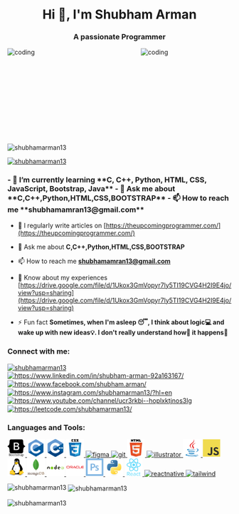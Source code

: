 <h1 align="center">Hi 👋, I'm Shubham Arman</h1> <h3 align="center">A passionate Programmer</h3> <div style="display: flex;
    justify-content: space-between;">
  <img alt="coding" height="200" width="300" src="https://miro.medium.com/v2/resize:fit:1272/1*ZSVmWGcc1weENb0ShawWxw.gif">
  <img alt="coding" height="200" width="300" src="https://visualstudio.microsoft.com/wp-content/uploads/2023/03/FinalGIF16_9aspectratiofaster.gif">
</div>

<p align="left"> <img src="https://komarev.com/ghpvc/?username=shubhamarman13&label=Profile%20views&color=0e75b6&style=flat" alt="shubhamarman13" /> </p> <p align="left"> <a href="https://twitter.com/shubhamarman13" target="blank"><img src="https://img.shields.io/twitter/follow/shubhamarman13?logo=twitter&style=for-the-badge" alt="shubhamarman13" /></a> </p> 
<h3>- 🌱 I’m currently learning **C, C++, Python, HTML, CSS, JavaScript, Bootstrap, Java** - 💬 Ask me about **C,C++,Python,HTML,CSS,BOOTSTRAP** - 📫 How to reach me **shubhamamran13@gmail.com** </h3>

- 📝 I regularly write articles on [https://theupcomingprogrammer.com/](https://theupcomingprogrammer.com/)

- 💬 Ask me about **C,C++,Python,HTML,CSS,BOOTSTRAP**

- 📫 How to reach me **shubhamamran13@gmail.com**

- 📄 Know about my experiences [https://drive.google.com/file/d/1Ukox3GmVopyr7ly5TI19CVG4H2I9E4jo/view?usp=sharing](https://drive.google.com/file/d/1Ukox3GmVopyr7ly5TI19CVG4H2I9E4jo/view?usp=sharing)

- ⚡ Fun fact **Sometimes, when I'm asleep 😴, I think about logic💻 and wake up with new ideas💡. I don't really understand how🤔 it happens👦**

<h3 align="left">Connect with me:</h3>
<p align="left">
<a href="https://twitter.com/ShubhamArman13" target="blank"><img align="center" src="https://raw.githubusercontent.com/rahuldkjain/github-profile-readme-generator/master/src/images/icons/Social/twitter.svg" alt="shubhamarman13" height="30" width="40" /></a>
<a href="https://www.linkedin.com/in/shubham-arman-92a163167/" target="blank"><img align="center" src="https://raw.githubusercontent.com/rahuldkjain/github-profile-readme-generator/master/src/images/icons/Social/linked-in-alt.svg" alt="https://www.linkedin.com/in/shubham-arman-92a163167/" height="30" width="40" /></a>
<a href="https://www.facebook.com/shubham.arman/" target="blank"><img align="center" src="https://raw.githubusercontent.com/rahuldkjain/github-profile-readme-generator/master/src/images/icons/Social/facebook.svg" alt="https://www.facebook.com/shubham.arman/" height="30" width="40" /></a>
<a href="https://www.instagram.com/shubhamarman13/?hl=en" target="blank"><img align="center" src="https://raw.githubusercontent.com/rahuldkjain/github-profile-readme-generator/master/src/images/icons/Social/instagram.svg" alt="https://www.instagram.com/shubhamarman13/?hl=en" height="30" width="40" /></a>
<a href="https://www.youtube.com/channel/UCr3RKBI--HOPlxKtjNoS3Lg" target="blank"><img align="center" src="https://raw.githubusercontent.com/rahuldkjain/github-profile-readme-generator/master/src/images/icons/Social/youtube.svg" alt="https://www.youtube.com/channel/ucr3rkbi--hoplxktjnos3lg" height="30" width="40" /></a>
<a href="https://leetcode.com/shubhamarman13/" target="blank"><img align="center" src="https://raw.githubusercontent.com/rahuldkjain/github-profile-readme-generator/master/src/images/icons/Social/leet-code.svg" alt="https://leetcode.com/shubhamarman13/" height="30" width="40" /></a>
</p>

<h3 align="left">Languages and Tools:</h3>
<p align="left"> <a href="https://getbootstrap.com" target="_blank" rel="noreferrer"> <img src="https://raw.githubusercontent.com/devicons/devicon/master/icons/bootstrap/bootstrap-plain-wordmark.svg" alt="bootstrap" width="40" height="40"/> </a> <a href="https://www.cprogramming.com/" target="_blank" rel="noreferrer"> <img src="https://raw.githubusercontent.com/devicons/devicon/master/icons/c/c-original.svg" alt="c" width="40" height="40"/> </a> <a href="https://www.w3schools.com/cpp/" target="_blank" rel="noreferrer"> <img src="https://raw.githubusercontent.com/devicons/devicon/master/icons/cplusplus/cplusplus-original.svg" alt="cplusplus" width="40" height="40"/> </a> <a href="https://www.w3schools.com/css/" target="_blank" rel="noreferrer"> <img src="https://raw.githubusercontent.com/devicons/devicon/master/icons/css3/css3-original-wordmark.svg" alt="css3" width="40" height="40"/> </a> <a href="https://www.figma.com/" target="_blank" rel="noreferrer"> <img src="https://www.vectorlogo.zone/logos/figma/figma-icon.svg" alt="figma" width="40" height="40"/> </a> <a href="https://git-scm.com/" target="_blank" rel="noreferrer"> <img src="https://www.vectorlogo.zone/logos/git-scm/git-scm-icon.svg" alt="git" width="40" height="40"/> </a> <a href="https://www.w3.org/html/" target="_blank" rel="noreferrer"> <img src="https://raw.githubusercontent.com/devicons/devicon/master/icons/html5/html5-original-wordmark.svg" alt="html5" width="40" height="40"/> </a> <a href="https://www.adobe.com/in/products/illustrator.html" target="_blank" rel="noreferrer"> <img src="https://www.vectorlogo.zone/logos/adobe_illustrator/adobe_illustrator-icon.svg" alt="illustrator" width="40" height="40"/> </a> <a href="https://www.java.com" target="_blank" rel="noreferrer"> <img src="https://raw.githubusercontent.com/devicons/devicon/master/icons/java/java-original.svg" alt="java" width="40" height="40"/> </a> <a href="https://developer.mozilla.org/en-US/docs/Web/JavaScript" target="_blank" rel="noreferrer"> <img src="https://raw.githubusercontent.com/devicons/devicon/master/icons/javascript/javascript-original.svg" alt="javascript" width="40" height="40"/> </a> <a href="https://www.linux.org/" target="_blank" rel="noreferrer"> <img src="https://raw.githubusercontent.com/devicons/devicon/master/icons/linux/linux-original.svg" alt="linux" width="40" height="40"/> </a> <a href="https://www.mongodb.com/" target="_blank" rel="noreferrer"> <img src="https://raw.githubusercontent.com/devicons/devicon/master/icons/mongodb/mongodb-original-wordmark.svg" alt="mongodb" width="40" height="40"/> </a> <a href="https://nodejs.org" target="_blank" rel="noreferrer"> <img src="https://raw.githubusercontent.com/devicons/devicon/master/icons/nodejs/nodejs-original-wordmark.svg" alt="nodejs" width="40" height="40"/> </a> <a href="https://www.oracle.com/" target="_blank" rel="noreferrer"> <img src="https://raw.githubusercontent.com/devicons/devicon/master/icons/oracle/oracle-original.svg" alt="oracle" width="40" height="40"/> </a> <a href="https://www.photoshop.com/en" target="_blank" rel="noreferrer"> <img src="https://raw.githubusercontent.com/devicons/devicon/master/icons/photoshop/photoshop-line.svg" alt="photoshop" width="40" height="40"/> </a> <a href="https://www.python.org" target="_blank" rel="noreferrer"> <img src="https://raw.githubusercontent.com/devicons/devicon/master/icons/python/python-original.svg" alt="python" width="40" height="40"/> </a> <a href="https://reactjs.org/" target="_blank" rel="noreferrer"> <img src="https://raw.githubusercontent.com/devicons/devicon/master/icons/react/react-original-wordmark.svg" alt="react" width="40" height="40"/> </a> <a href="https://reactnative.dev/" target="_blank" rel="noreferrer"> <img src="https://reactnative.dev/img/header_logo.svg" alt="reactnative" width="40" height="40"/> </a> <a href="https://tailwindcss.com/" target="_blank" rel="noreferrer"> <img src="https://www.vectorlogo.zone/logos/tailwindcss/tailwindcss-icon.svg" alt="tailwind" width="40" height="40"/> </a> </p>

<p><img align="left" src="https://github-readme-stats.vercel.app/api/top-langs?username=shubhamarman13&show_icons=true&locale=en&layout=compact" alt="shubhamarman13" /></p>

<p>&nbsp;<img align="center" src="https://github-readme-stats.vercel.app/api?username=shubhamarman13&show_icons=true&locale=en" alt="shubhamarman13" /></p>

<p><img align="center" src="https://github-readme-streak-stats.herokuapp.com/?user=shubhamarman13&" alt="shubhamarman13" /></p>
